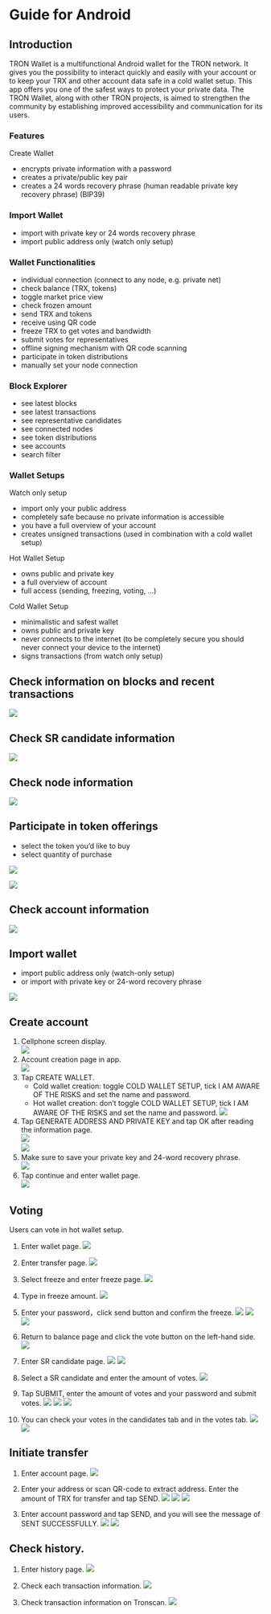 # Guide for Android

## Introduction

TRON Wallet is a multifunctional Android wallet for the TRON network. It gives you the possibility to interact quickly and easily with your account or to keep your TRX and other account data safe in a cold wallet setup. This app offers you one of the safest ways to protect your private data. The TRON Wallet, along with other TRON projects, is aimed to strengthen the community by establishing improved accessibility and communication for its users.

### Features
Create Wallet
+ encrypts private information with a password
+ creates a private/public key pair
+ creates a 24 words recovery phrase (human readable private key recovery phrase) (BIP39)

### Import Wallet
+ import with private key or 24 words recovery phrase
+ import public address only (watch only setup)

### Wallet Functionalities
+ individual connection (connect to any node, e.g. private net)
+ check balance (TRX, tokens)
+ toggle market price view
+ check frozen amount
+ send TRX and tokens
+ receive using QR code
+ freeze TRX to get votes and bandwidth
+ submit votes for representatives
+ offline signing mechanism with QR code scanning
+ participate in token distributions
+ manually set your node connection

### Block Explorer
+ see latest blocks
+ see latest transactions
+ see representative candidates
+ see connected nodes
+ see token distributions
+ see accounts
+ search filter

### Wallet Setups

Watch only setup
+ import only your public address
+ completely safe because no private information is accessible
+ you have a full overview of your account
+ creates unsigned transactions (used in combination with a cold wallet setup)

Hot Wallet Setup
+ owns public and private key
+ a full overview of account
+ full access (sending, freezing, voting, ...)

Cold Wallet Setup
+ minimalistic and safest wallet
+ owns public and private key
+ never connects to the internet (to be completely secure you should never connect your device to the internet)
+ signs transactions (from watch only setup)

## Check information on blocks and recent transactions  

![](https://raw.githubusercontent.com/tronprotocol/Documentation/master/images/Wallet_for_Android/查看相关信息/区块和交易信息.png)

## Check SR candidate information  

![](https://raw.githubusercontent.com/tronprotocol/Documentation/master/images/Wallet_for_Android/查看相关信息/查看SP候选信息.png)

## Check node information  

![](https://raw.githubusercontent.com/tronprotocol/Documentation/master/images/Wallet_for_Android/查看相关信息/查看节点信息.png)

## Participate in token offerings
   + select the token you’d like to buy
   + select quantity of purchase  

![](https://raw.githubusercontent.com/tronprotocol/Documentation/master/images/Wallet_for_Android/查看相关信息/查看token信息.png)  

![](https://raw.githubusercontent.com/tronprotocol/Documentation/master/images/Wallet_for_Android/查看相关信息/选择购买数量.png)

## Check account information  

![](https://raw.githubusercontent.com/tronprotocol/Documentation/master/images/Wallet_for_Android/查看相关信息/查看账户信息.png)

## Import wallet
+ import public address only (watch-only setup)
+ or import with private key or 24-word recovery phrase

![](https://raw.githubusercontent.com/tronprotocol/Documentation/master/images/Wallet_for_Android/倒入钱包/导入钱包.png)

## Create account

1. Cellphone screen display.  
![](https://raw.githubusercontent.com/tronprotocol/Documentation/master/images/Wallet_for_Android/创建钱包账户/1.桌面显示.png)
2. Account creation page in app.  
![](https://raw.githubusercontent.com/tronprotocol/Documentation/master/images/Wallet_for_Android/创建钱包账户/2.点击app之后的界面.jpg)
3. Tap CREATE WALLET.  
   + Cold wallet creation: toggle COLD WALLET SETUP, tick I AM AWARE OF THE RISKS and set the name and password.
   + Hot wallet creation: don’t toggle COLD WALLET SETUP, tick I AM AWARE OF THE RISKS and set the name and password.
   ![](https://raw.githubusercontent.com/tronprotocol/Documentation/master/images/Wallet_for_Android/创建钱包账户/3.设置用户名和密码.png)  
4. Tap GENERATE ADDRESS AND PRIVATE KEY and tap OK after reading the information page.  
![](https://raw.githubusercontent.com/tronprotocol/Documentation/master/images/Wallet_for_Android/创建钱包账户/4.png)  
![](https://raw.githubusercontent.com/ybhgenius/Documentation/master/images/Wallet_for_Android/创建钱包账户/6.png)
5. Make sure to save your private key and 24-word recovery phrase.  
![](https://raw.githubusercontent.com/tronprotocol/Documentation/master/images/Wallet_for_Android/创建钱包账户/7.钱包创建好之后的页面%20now%20we%20see%20here%20is%20a%20public%20address%20%2Cprivate%20key%20and%2024%20words%20recovery%20phrase.jpg)
6. Tap continue and enter wallet page.    
![](https://raw.githubusercontent.com/tronprotocol/Documentation/master/images/Wallet_for_Android/创建钱包账户/8.创建号钱包之后下滑页面找到continue按钮.jpg)

## Voting

Users can vote in hot wallet setup.

1. Enter wallet page.
![](https://raw.githubusercontent.com/tronprotocol/Documentation/master/images/Wallet_for_Android/投票/1.余额TP带宽显示界面.png)
2. Enter transfer page.
![](https://raw.githubusercontent.com/tronprotocol/Documentation/master/images/Wallet_for_Android/投票/2.点击右侧的转账界面.png)
3. Select freeze and enter freeze page.
![](https://raw.githubusercontent.com/tronprotocol/Documentation/master/images/Wallet_for_Android/投票/3.freeze页面.png)
4. Type in freeze amount.
![](https://raw.githubusercontent.com/tronprotocol/Documentation/master/images/Wallet_for_Android/投票/4.在freeze%20amount%20输入栏中键入希望冻结的TRX数量，然后点击freeze按钮，注，拥有多少冻结TRX就拥有多少投票权.jpg)
5. Enter your password，click send button and confirm the freeze.
![](https://raw.githubusercontent.com/tronprotocol/Documentation/master/images/Wallet_for_Android/投票/5.确认合约.png)
![](https://raw.githubusercontent.com/tronprotocol/Documentation/master/images/Wallet_for_Android/投票/6输入密码点击发送.png)
![](https://raw.githubusercontent.com/tronprotocol/Documentation/master/images/Wallet_for_Android/投票/7.发送成功.png)

6. Return to balance page and click the vote button on the left-hand side.
![](https://raw.githubusercontent.com/tronprotocol/Documentation/master/images/Wallet_for_Android/投票/9.点击投票按钮.png)
7. Enter SR candidate page.
![](https://raw.githubusercontent.com/tronprotocol/Documentation/master/images/Wallet_for_Android/投票/10.点击投票按钮之后进入超级代表候选人list页面，candidates一栏下显示的是所有待投票竞选的SR候选人.jpg)
![](https://raw.githubusercontent.com/tronprotocol/Documentation/master/images/Wallet_for_Android/投票/11.此为your%20votes页面下的显示情况，因为我们还没有对任何一个SR候选节点进行投票，所以列表中空空如也.png)
8. Select a SR candidate and enter the amount of votes.
![](https://raw.githubusercontent.com/tronprotocol/Documentation/master/images/Wallet_for_Android/投票/12.我们回到candidates一栏，任意选择一个SR候选人进行投票演示，以list中首个系节点为例，注，candidates%20list%20的排列是以票数多少为顺序.jpg)
9. Tap SUBMIT, enter the amount of votes and your password and submit votes.
![](https://raw.githubusercontent.com/tronprotocol/Documentation/master/images/Wallet_for_Android/投票/13.输入希望为此节点投出的票数.jpg)
![](https://raw.githubusercontent.com/tronprotocol/Documentation/master/images/Wallet_for_Android/投票/14.点击submit%20votes之后要求输入账户密码进行确认投票.jpg)
![](https://raw.githubusercontent.com/tronprotocol/Documentation/master/images/Wallet_for_Android/投票/16.png)
10. You can check your votes in the candidates tab and in the votes tab.
![](https://raw.githubusercontent.com/tronprotocol/Documentation/master/images/Wallet_for_Android/投票/17.为此候选人投过票后此候选人右侧显示你为其透过的票数.jpg)
![](https://raw.githubusercontent.com/tronprotocol/Documentation/master/images/Wallet_for_Android/投票/18.这个时候我们可以看到在your%20votes一栏中与投票前不同的是出现了我们为其投过票的SR候选人信息.jpg)

## Initiate transfer

1. Enter account page.
![](https://raw.githubusercontent.com/tronprotocol/Documentation/master/images/Wallet_for_Android/转出和转入/转入/1.显示余额界面.png)

2. Enter your address or scan QR-code to extract address. Enter the amount of TRX for transfer and tap SEND.
![](https://raw.githubusercontent.com/tronprotocol/Documentation/master/images/Wallet_for_Android/转出和转入/转入/3.点击右侧转账按钮后出现的界面（默认停留在send也就是转出TRX时的操作页面）可以通过在to一栏输入转入地址也可以点击右侧的二维码小标志，打开二维码扫描页面.png)
![](https://raw.githubusercontent.com/tronprotocol/Documentation/master/images/Wallet_for_Android/转出和转入/转入/4.点击receive后显示自己的钱包地址和二维码性质的地址，可供转出账户进行输入和scan，待转出账户操作完毕后，点击左上角返回箭头进行余额查看.jpg)
![](https://raw.githubusercontent.com/tronprotocol/Documentation/master/images/Wallet_for_Android/转出和转入/转出/6.输入希望转入的额度点击send.png)
3. Enter account password and tap SEND, and you will see the message of SENT SUCCESSFULLY.
![](https://raw.githubusercontent.com/tronprotocol/Documentation/master/images/Wallet_for_Android/转出和转入/转出/7.点击send之后需要输入账户密码进行确认.png)
![](https://raw.githubusercontent.com/tronprotocol/Documentation/master/images/Wallet_for_Android/转出和转入/转出/9.png)

## Check history.

1. Enter history page.
![](https://raw.githubusercontent.com/tronprotocol/Documentation/master/images/Wallet_for_Android/历史记录/1.进入历史记录界面.png)

2. Check each transaction information.
![](https://raw.githubusercontent.com/tronprotocol/Documentation/master/images/Wallet_for_Android/历史记录/2.查看单笔交易信息.png)

3. Check transaction information on Tronscan.
![](https://raw.githubusercontent.com/tronprotocol/Documentation/master/images/Wallet_for_Android/历史记录/3.tronscan上查看记录.png)

